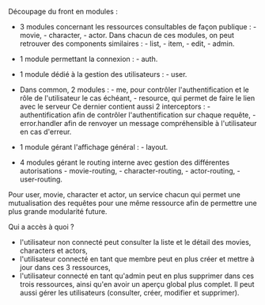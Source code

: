 Découpage du front en modules :

- 3 modules concernant les ressources consultables de façon publique :
      - movie,
      - character,
      - actor.
    Dans chacun de ces modules, on peut retrouver des components similaires :
        - list,
        - item,
        - edit,
        - admin.

- 1 module permettant la connexion :
      - auth.

- 1 module dédié à la gestion des utilisateurs :
      - user.

- Dans common, 2 modules :
      - me, pour contrôler l'authentification et le rôle de l'utilisateur le cas échéant,
      - resource, qui permet de faire le lien avec le serveur
        Ce dernier contient aussi 2 interceptors :
          - authentification afin de contrôler l'authentification sur chaque requête, 
          - error.handler afin de renvoyer un message compréhensible à l'utilisateur en cas d'erreur.

- 1 module gérant l'affichage général :
      - layout.
  
- 4 modules gérant le routing interne avec gestion des différentes autorisations
      - movie-routing,
      - character-routing,
      - actor-routing,
      - user-routing.

Pour user, movie, character et actor, un service chacun qui permet une mutualisation des requêtes 
pour une même ressource afin de permettre une plus grande modularité future.


Qui a accès à quoi ?

- l'utilisateur non connecté peut consulter la liste et le détail des movies, characters et actors,
- l'utilisateur connecté en tant que membre peut en plus créer et mettre à jour dans ces 3 ressources,
- l'utilisateur connecté en tant qu'admin peut en plus supprimer dans ces trois ressources, ainsi qu'en avoir un aperçu global plus complet.
Il peut aussi gérer les utilisateurs (consulter, créer, modifier et supprimer).
